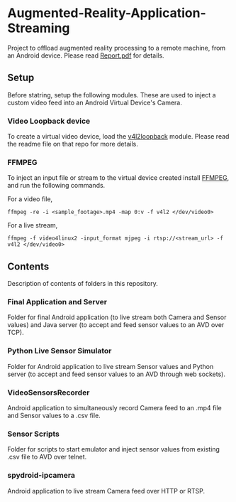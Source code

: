 # Augmented-Reality-Application-Streaming

Project to offload augmented reality processing to a remote machine, from an Android device. Please read [Report.pdf](https://github.com/EmmanuelJohnson/Augmented-Reality-Application-Streaming/Report.pdf) for details.

## Setup

Before statring, setup the following modules. These are used to inject a custom video feed into an Android Virtual Device's Camera.

### Video Loopback device

To create a virtual video device, load the [v4l2loopback](https://github.com/umlaeute/v4l2loopback) module. Please read the readme file on that repo for more details.

### FFMPEG

To inject an input file or stream to the virtual device created install [FFMPEG](https://github.com/FFmpeg/FFmpeg), and run the following commands.

For a video file,
```
ffmpeg -re -i <sample_footage>.mp4 -map 0:v -f v4l2 </dev/video0>
```

For a live stream,
```
ffmpeg -f video4linux2 -input_format mjpeg -i rtsp://<stream_url> -f v4l2 </dev/video0>
```

## Contents

Description of contents of folders in this repository.

### Final Application and Server

Folder for final Android application (to live stream both Camera and Sensor values) and Java server (to accept and feed sensor values to an AVD over TCP). 

### Python Live Sensor Simulator

Folder for Android application to live stream Sensor values and Python server (to accept and feed sensor values to an AVD through web sockets).

### VideoSensorsRecorder

Android application to simultaneously record Camera feed to an .mp4 file and Sensor values to a .csv file.

### Sensor Scripts

Folder for scripts to start emulator and inject sensor values from existing .csv file to AVD over telnet.

### spydroid-ipcamera

Android application to live stream Camera feed over HTTP or RTSP.
